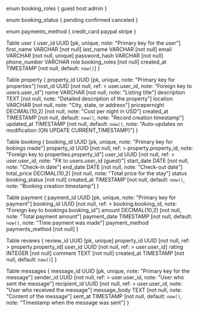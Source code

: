 ```dbml
```

enum booking_roles {
  guest
  host
  admin
}

enum booking_status {
  pending
  confirmed
  canceled
}

enum payments_method {
  credit_card
  paypal
  stripe
}

Table user {
  user_id UUID [pk, unique, note: "Primary key for the user"]
  first_name VARCHAR [not null]
  last_name VARCHAR [not null]
  email VARCHAR [not null, unique]
  password_hash VARCHAR [not null]
  phone_number VARCHAR
  role booking_roles [not null]
  created_at TIMESTAMP [not null, default: `now()`]
}

Table property {
  property_id UUID [pk, unique, note: "Primary key for properties"]
  host_id UUID [not null, ref: > user.user_id, note: "Foreign key to users.user_id"]
  name VARCHAR [not null, note: "Listing title"]
  description TEXT [not null, note: "Detailed description of the property"]
  location VARCHAR [not null, note: "City, state, or address"]
  pricepernight DECIMAL(10,2) [not null, note: "Cost per night in USD"]
  created_at TIMESTAMP [not null, default: `now()`, note: "Record creation timestamp"]
  updated_at TIMESTAMP [not null, default: `now()`, note: "Auto-updates on modification (ON UPDATE CURRENT_TIMESTAMP)"]
}

Table booking {
  booking_id UUID [pk, unique, note: "Primary key for bokings made"]
  property_id UUID [not null, ref: > property.property_id, note: "Foreign key to properties.property_id"]
  user_id UUID [not null, ref: > user.user_id, note: "FK to users.user_id (guest)"]
  start_date DATE [not null, note: "Check-in date"]
  end_date DATE [not null, note: "Check-out date"]
  total_price DECIMAL(10,2) [not null, note: "Total price for the stay"]
  status booking_status [not null]
  created_at TIMESTAMP [not null, default: `now()`, note: "Booking creation timestamp"]
}

Table payment {
  payment_id UUID [pk, unique, note: "Primary key for payment"]
  booking_id UUID [not null, ref: > booking.booking_id, note: "Foreign key to bookings.booking_id"]
  amount DECIMAL(10,2) [not null, note: "Total payment amount"]
  payment_date TIMESTAMP [not null, default: `now()`, note: "Time payment was made"]
  payment_method payments_method [not null]
}

Table reviews {
  review_id UUID [pk, unique]
  property_id UUID [not null, ref: > property.property_id]
  user_id UUID [not null, ref: > user.user_id]
  rating INTEGER [not null]
  comment TEXT [not null]
  created_at TIMESTAMP [not null, default: `now()`]
}

Table messages {
  message_id UUID [pk, unique, note: "Primary key for the message"]
  sender_id UUID [not null, ref: > user.user_id, note: "User who sent the message"]
  recipient_id UUID [not null, ref: > user.user_id, note: "User who received the message"]
  message_body TEXT [not null, note: "Content of the message"]
  sent_at TIMESTAMP [not null, default: `now()`, note: "Timestamp when the message was sent"]
}
```
```
